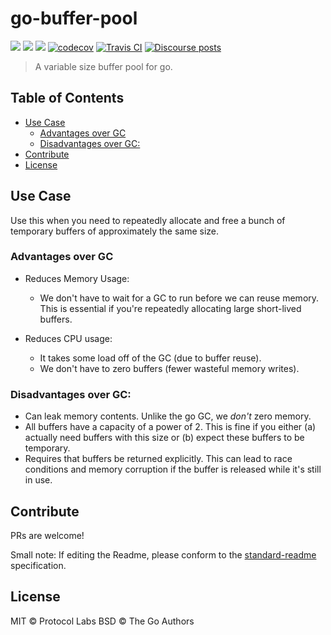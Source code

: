 go-buffer-pool
==================

[![](https://img.shields.io/badge/made%20by-Protocol%20Labs-blue.svg?style=flat-square)](https://protocol.ai)
[![](https://img.shields.io/badge/project-libp2p-yellow.svg?style=flat-square)](https://libp2p.io/)
[![](https://img.shields.io/badge/freenode-%23libp2p-yellow.svg?style=flat-square)](https://webchat.freenode.net/?channels=%23libp2p)
[![codecov](https://codecov.io/gh/libp2p/go-buffer-pool/branch/master/graph/badge.svg)](https://codecov.io/gh/libp2p/go-buffer-pool)
[![Travis CI](https://travis-ci.org/libp2p/go-buffer-pool.svg?branch=master)](https://travis-ci.org/libp2p/go-buffer-pool)
[![Discourse posts](https://img.shields.io/discourse/https/discuss.libp2p.io/posts.svg)](https://discuss.libp2p.io)

> A variable size buffer pool for go.

## Table of Contents

- [Use Case](#use-case)
    - [Advantages over GC](#advantages-over-gc)
    - [Disadvantages over GC:](#disadvantages-over-gc)
- [Contribute](#contribute)
- [License](#license)

## Use Case

Use this when you need to repeatedly allocate and free a bunch of temporary buffers of approximately the same size.

### Advantages over GC

* Reduces Memory Usage:
  * We don't have to wait for a GC to run before we can reuse memory. This is essential if you're repeatedly allocating large short-lived buffers.

* Reduces CPU usage:
  * It takes some load off of the GC (due to buffer reuse).
  * We don't have to zero buffers (fewer wasteful memory writes).

### Disadvantages over GC:

* Can leak memory contents. Unlike the go GC, we *don't* zero memory.
* All buffers have a capacity of a power of 2. This is fine if you either (a) actually need buffers with this size or (b) expect these buffers to be temporary.
* Requires that buffers be returned explicitly. This can lead to race conditions and memory corruption if the buffer is released while it's still in use.

## Contribute

PRs are welcome!

Small note: If editing the Readme, please conform to the [standard-readme](https://github.com/RichardLitt/standard-readme) specification.

## License

MIT © Protocol Labs
BSD © The Go Authors 
